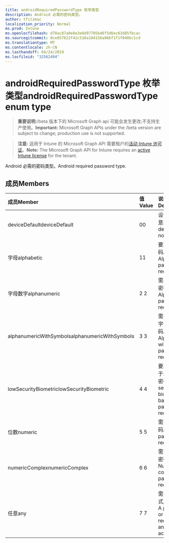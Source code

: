 ```yaml
---
title: androidRequiredPasswordType 枚举类型
description: Android 必需的密码类型。
author: tfitzmac
localization_priority: Normal
ms.prod: Intune
ms.openlocfilehash: d70ac87a0e8e3e8d97705b46f5d6ec63d85fbcac
ms.sourcegitcommit: 0ce657622f42c510a104156a96bf1f1f040bc1cd
ms.translationtype: MT
ms.contentlocale: zh-CN
ms.lasthandoff: 04/24/2019
ms.locfileid: "32562494"
---
```

# <a name="androidrequiredpasswordtype-enum-type"></a><span data-ttu-id="f1cc8-103">androidRequiredPasswordType 枚举类型</span><span class="sxs-lookup"><span data-stu-id="f1cc8-103">androidRequiredPasswordType enum type</span></span>

> <span data-ttu-id="f1cc8-104">**重要说明:**/beta 版本下的 Microsoft Graph api 可能会发生更改;不支持生产使用。</span><span class="sxs-lookup"><span data-stu-id="f1cc8-104">**Important:** Microsoft Graph APIs under the /beta version are subject to change; production use is not supported.</span></span>

> <span data-ttu-id="f1cc8-105">**注意:** 适用于 Intune 的 Microsoft Graph API 需要租户的[活动 Intune 许可证](https://go.microsoft.com/fwlink/?linkid=839381)。</span><span class="sxs-lookup"><span data-stu-id="f1cc8-105">**Note:** The Microsoft Graph API for Intune requires an [active Intune license](https://go.microsoft.com/fwlink/?linkid=839381) for the tenant.</span></span>

<span data-ttu-id="f1cc8-106">Android 必需的密码类型。</span><span class="sxs-lookup"><span data-stu-id="f1cc8-106">Android required password type.</span></span>

## <a name="members"></a><span data-ttu-id="f1cc8-107">成员</span><span class="sxs-lookup"><span data-stu-id="f1cc8-107">Members</span></span>
|<span data-ttu-id="f1cc8-108">成员</span><span class="sxs-lookup"><span data-stu-id="f1cc8-108">Member</span></span>|<span data-ttu-id="f1cc8-109">值</span><span class="sxs-lookup"><span data-stu-id="f1cc8-109">Value</span></span>|<span data-ttu-id="f1cc8-110">说明</span><span class="sxs-lookup"><span data-stu-id="f1cc8-110">Description</span></span>|
|:---|:---|:---|
|<span data-ttu-id="f1cc8-111">deviceDefault</span><span class="sxs-lookup"><span data-stu-id="f1cc8-111">deviceDefault</span></span>|<span data-ttu-id="f1cc8-112">0</span><span class="sxs-lookup"><span data-stu-id="f1cc8-112">0</span></span>|<span data-ttu-id="f1cc8-113">设备默认值, 无意向。</span><span class="sxs-lookup"><span data-stu-id="f1cc8-113">Device default value, no intent.</span></span>|
|<span data-ttu-id="f1cc8-114">字母</span><span class="sxs-lookup"><span data-stu-id="f1cc8-114">alphabetic</span></span>|<span data-ttu-id="f1cc8-115">1</span><span class="sxs-lookup"><span data-stu-id="f1cc8-115">1</span></span>|<span data-ttu-id="f1cc8-116">要求字母密码。</span><span class="sxs-lookup"><span data-stu-id="f1cc8-116">Alphabetic password required.</span></span>|
|<span data-ttu-id="f1cc8-117">字母数字</span><span class="sxs-lookup"><span data-stu-id="f1cc8-117">alphanumeric</span></span>|<span data-ttu-id="f1cc8-118">2 </span><span class="sxs-lookup"><span data-stu-id="f1cc8-118">2</span></span>|<span data-ttu-id="f1cc8-119">需要字母数字密码。</span><span class="sxs-lookup"><span data-stu-id="f1cc8-119">Alphanumeric password required.</span></span>|
|<span data-ttu-id="f1cc8-120">alphanumericWithSymbols</span><span class="sxs-lookup"><span data-stu-id="f1cc8-120">alphanumericWithSymbols</span></span>|<span data-ttu-id="f1cc8-121">3 </span><span class="sxs-lookup"><span data-stu-id="f1cc8-121">3</span></span>|<span data-ttu-id="f1cc8-122">需要带符号的字母数字密码。</span><span class="sxs-lookup"><span data-stu-id="f1cc8-122">Alphanumeric with symbols password required.</span></span>|
|<span data-ttu-id="f1cc8-123">lowSecurityBiometric</span><span class="sxs-lookup"><span data-stu-id="f1cc8-123">lowSecurityBiometric</span></span>|<span data-ttu-id="f1cc8-124">4 </span><span class="sxs-lookup"><span data-stu-id="f1cc8-124">4</span></span>|<span data-ttu-id="f1cc8-125">要求低安全基于生物特征的密码。</span><span class="sxs-lookup"><span data-stu-id="f1cc8-125">Low security biometrics based password required.</span></span>|
|<span data-ttu-id="f1cc8-126">位数</span><span class="sxs-lookup"><span data-stu-id="f1cc8-126">numeric</span></span>|<span data-ttu-id="f1cc8-127">5 </span><span class="sxs-lookup"><span data-stu-id="f1cc8-127">5</span></span>|<span data-ttu-id="f1cc8-128">需要数字密码。</span><span class="sxs-lookup"><span data-stu-id="f1cc8-128">Numeric password required.</span></span>|
|<span data-ttu-id="f1cc8-129">numericComplex</span><span class="sxs-lookup"><span data-stu-id="f1cc8-129">numericComplex</span></span>|<span data-ttu-id="f1cc8-130">6 </span><span class="sxs-lookup"><span data-stu-id="f1cc8-130">6</span></span>|<span data-ttu-id="f1cc8-131">需要数字复杂密码。</span><span class="sxs-lookup"><span data-stu-id="f1cc8-131">Numeric complex password required.</span></span>|
|<span data-ttu-id="f1cc8-132">任意</span><span class="sxs-lookup"><span data-stu-id="f1cc8-132">any</span></span>|<span data-ttu-id="f1cc8-133">7 </span><span class="sxs-lookup"><span data-stu-id="f1cc8-133">7</span></span>|<span data-ttu-id="f1cc8-134">需要密码或模式, 可以接受。</span><span class="sxs-lookup"><span data-stu-id="f1cc8-134">A password or pattern is required, and any is acceptable.</span></span>|





